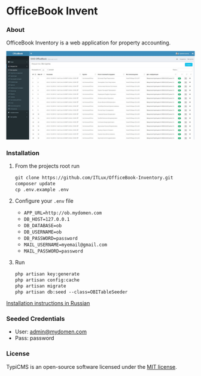 # OfficeBook Invent

### About
OfficeBook Inventory is a web application for property accounting.

![Bootstrap CMS](public/img/OfficeBook_1.jpg)

### Installation
1. From the projects root run
    ```
    git clone https://github.com/ITLux/OfficeBook-Inventory.git
    composer update
    cp .env.example .env
    ```
2. Configure your `.env` file
    * `APP_URL=http://ob.mydomen.com`
    * `DB_HOST=127.0.0.1`
    * `DB_DATABASE=ob`
    * `DB_USERNAME=ob`
    * `DB_PASSWORD=password`
    * `MAIL_USERNAME=myemail@gmail.com`
    * `MAIL_PASSWORD=password`

3. Run
    ```
    php artisan key:generate
    php artisan config:cache
    php artisan migrate
    php artisan db:seed --class=OBITableSeeder
    ```

[Installation instructions in Russian](http://itlux.com.ua/officebook)


### Seeded Credentials
* User: admin@mydomen.com
* Pass: password

### License
TypiCMS is an open-source software licensed under the [MIT license](http://opensource.org/licenses/MIT).